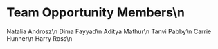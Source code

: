 # Team Opportunity Members\n
Natalia Androsz\n
Dima Fayyad\n
Aditya Mathur\n
Tanvi Pabby\n
Carrie Hunner\n
Harry Ross\n
